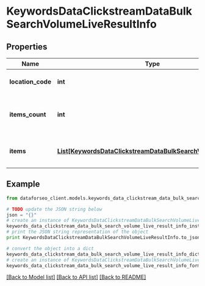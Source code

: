 # KeywordsDataClickstreamDataBulkSearchVolumeLiveResultInfo


## Properties

Name | Type | Description | Notes
------------ | ------------- | ------------- | -------------
**location_code** | **int** | location code in a POST array | [optional] 
**items_count** | **int** | the number of results returned in the items array | [optional] 
**items** | [**List[KeywordsDataClickstreamDataBulkSearchVolumeLiveItem]**](KeywordsDataClickstreamDataBulkSearchVolumeLiveItem.md) | contains keywords and related data | [optional] 

## Example

```python
from dataforseo_client.models.keywords_data_clickstream_data_bulk_search_volume_live_result_info import KeywordsDataClickstreamDataBulkSearchVolumeLiveResultInfo

# TODO update the JSON string below
json = "{}"
# create an instance of KeywordsDataClickstreamDataBulkSearchVolumeLiveResultInfo from a JSON string
keywords_data_clickstream_data_bulk_search_volume_live_result_info_instance = KeywordsDataClickstreamDataBulkSearchVolumeLiveResultInfo.from_json(json)
# print the JSON string representation of the object
print KeywordsDataClickstreamDataBulkSearchVolumeLiveResultInfo.to_json()

# convert the object into a dict
keywords_data_clickstream_data_bulk_search_volume_live_result_info_dict = keywords_data_clickstream_data_bulk_search_volume_live_result_info_instance.to_dict()
# create an instance of KeywordsDataClickstreamDataBulkSearchVolumeLiveResultInfo from a dict
keywords_data_clickstream_data_bulk_search_volume_live_result_info_form_dict = keywords_data_clickstream_data_bulk_search_volume_live_result_info.from_dict(keywords_data_clickstream_data_bulk_search_volume_live_result_info_dict)
```
[[Back to Model list]](../README.md#documentation-for-models) [[Back to API list]](../README.md#documentation-for-api-endpoints) [[Back to README]](../README.md)


